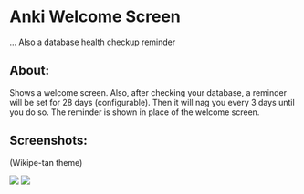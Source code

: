 # Anki Welcome Screen

... Also a database health checkup reminder


## About:
Shows a welcome screen. Also, after checking your database, a reminder will be set for 28 days (configurable). Then it will nag you every 3 days until you do so. The reminder is shown in place of the welcome screen.


## Screenshots:

(Wikipe-tan theme)  

<img src="https://github.com/lovac42/WelcomeScreen/blob/master/screenshots/welcome.png?raw=true">  

<img src="https://github.com/lovac42/WelcomeScreen/blob/master/screenshots/check_db.png?raw=true">  

